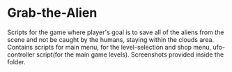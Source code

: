 # Grab-the-Alien
Scripts for the game where player's goal is to save all of the aliens from the scene and not be caught by the humans, staying within the clouds area.
Contains scripts for main menu, for the level-selection and shop menu, ufo-controller script(for the main game levels).
Screenshots provided inside the folder.
